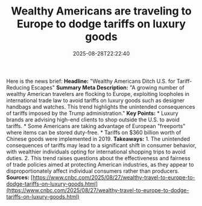 ﻿---
title: "Wealthy Americans are traveling to Europe to dodge tariffs on luxury goods"
date: "2025-08-28T22:22:40"
category: "Markets"
summary: ""
slug: "wealthy americans are traveling to europe to dodge tariffs o"
source_urls:
  - "https://www.cnbc.com/2025/08/27/wealthy-travel-to-europe-to-dodge-tariffs-on-luxury-goods.html"
seo:
  title: "Wealthy Americans are traveling to Europe to dodge tariffs on luxury goods | Hash n Hedge"
  description: ""
  keywords: ["news", "markets", "brief"]
---
Here is the news brief:  **Headline:** "Wealthy Americans Ditch U.S. for Tariff-Reducing Escapes"  **Summary Meta Description:** "A growing number of wealthy American travelers are flocking to Europe, exploiting loopholes in international trade law to avoid tariffs on luxury goods such as designer handbags and watches. This trend highlights the unintended consequences of tariffs imposed by the Trump administration."  **Key Points:**  * Luxury brands are advising high-end clients to shop outside the U.S. to avoid tariffs. * Some Americans are taking advantage of European "freeports" where items can be stored duty-free. * Tariffs on $360 billion worth of Chinese goods were implemented in 2019.  **Takeaways:**  1. The unintended consequences of tariffs may lead to a significant shift in consumer behavior, with wealthier individuals opting for international shopping trips to avoid duties. 2. This trend raises questions about the effectiveness and fairness of trade policies aimed at protecting American industries, as they appear to disproportionately affect individual consumers rather than producers.  **Sources:** [https://www.cnbc.com/2025/08/27/wealthy-travel-to-europe-to-dodge-tariffs-on-luxury-goods.html](https://www.cnbc.com/2025/08/27/wealthy-travel-to-europe-to-dodge-tariffs-on-luxury-goods.html) 
